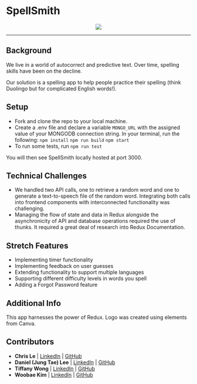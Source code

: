 # SpellSmith

<div align="center">
    <img src="https://i.imgur.com/drZFBvo.png">
</div>
<hr>

## Background

We live in a world of autocorrect and predictive text. Over time, spelling skills have been on the decline.

Our solution is a spelling app to help people practice their spelling (think Duolingo but for complicated English words!).

## Setup

- Fork and clone the repo to your local machine.
- Create a .env file and declare a variable `MONGO_URL` with the assigned value of your MONGODB connection string.
  In your terminal, run the following:
  `npm install`
  `npm run build`
  `npm start`
- To run some tests, run `npm run test`

You will then see SpellSmith locally hosted at port 3000.

## Technical Challenges

- We handled two API calls, one to retrieve a random word and one to generate a text-to-speech file of the random word. Integrating both calls into frontend components with interconnected functionality was challenging.
- Managing the flow of state and data in Redux alongside the asynchronicity of API and database operations required the use of thunks. It required a great deal of research into Redux Documentation.

## Stretch Features

- Implementing timer functionality
- Implementing feedback on user guesses
- Extending functionality to support multiple languages
- Supporting different difficulty levels in words you spell
- Adding a Forgot Password feature

## Additional Info

This app harnesses the power of Redux. Logo was created using elements from Canva.

## Contributors

- **Chris Le** | [LinkedIn](https://www.linkedin.com/in/chrisle96/) | [GitHub](https://github.com/dragblas)
- **Daniel (Jung Tae) Lee** | [LinkedIn](https://www.linkedin.com/in/jungtaelee/) | [GitHub](https://github.com/jungtaelee0128)
- **Tiffany Wong** | [LinkedIn](https://www.linkedin.com/in/tiffanywong149/) | [GitHub](https://github.com/twong-cs)
- **Woobae Kim** | [LinkedIn](https://www.linkedin.com/in/woobaekim/) | [GitHub](https://github.com/woobaekim)
